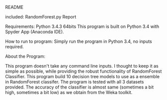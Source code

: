 README


included:
RandomForest.py
Report


Requirements:
Python 3.4.3 64bits
This program is built on Python 3.4 with Spyder App (Anaconda IDE).


How to run to program:
Simply run the program in Python 3.4, no inputs required.


About the Program:

This program doesn't take any command line inputs. I thought to keep it as simple as possible, while providing the robust functionality of RandomForest Classifier. This program build 10 decision tree models to use as a ensemble in RandomForest classifer. The program is tested with all 3 datasets provided. The accuracy of the classifier is almost same (sometimes a bit high, sometimes a bit low) as we obtain from the Weka toolkit.
